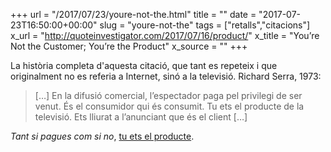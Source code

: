 +++
url = "/2017/07/23/youre-not-the.html"
title = ""
date = "2017-07-23T16:50:00+00:00"
slug = "youre-not-the"
tags = ["retalls","citacions"]
x_url = "http://quoteinvestigator.com/2017/07/16/product/"
x_title = "You’re Not the Customer; You’re the Product"
x_source = ""
+++


La història completa d'aquesta citació, que tant es repeteix i que originalment no es referia a Internet, sinó a la televisió. Richard Serra, 1973:

> […] En la difusió comercial, l’espectador paga pel privilegi de ser venut. És el consumidor qui és consumit. Tu ets el producte de la televisió. Ets lliurat a l’anunciant que és el client […]

*Tant si pagues com si no*, [tu ets el producte](/2013/02/01/im-not-the.html).

